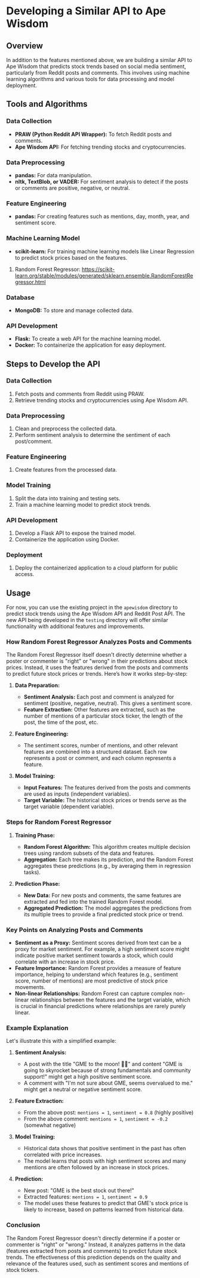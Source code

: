 # Developing a Similar API to Ape Wisdom

## Overview
In addition to the features mentioned above, we are building a similar API to Ape Wisdom that predicts stock trends based on social media sentiment, particularly from Reddit posts and comments. This involves using machine learning algorithms and various tools for data processing and model deployment.

## Tools and Algorithms

### Data Collection
- **PRAW (Python Reddit API Wrapper):** To fetch Reddit posts and comments.
- **Ape Wisdom API:** For fetching trending stocks and cryptocurrencies.

### Data Preprocessing
- **pandas:** For data manipulation.
- **nltk, TextBlob, or VADER:** For sentiment analysis to detect if the posts or comments are positive, negative, or neutral.

### Feature Engineering
- **pandas:** For creating features such as mentions, day, month, year, and sentiment score.

### Machine Learning Model
- **scikit-learn:** For training machine learning models like Linear Regression to predict stock prices based on the features.
1. Random Forest Regressor: https://scikit-learn.org/stable/modules/generated/sklearn.ensemble.RandomForestRegressor.html

### Database
- **MongoDB:** To store and manage collected data.

### API Development
- **Flask:** To create a web API for the machine learning model.
- **Docker:** To containerize the application for easy deployment.

## Steps to Develop the API

### Data Collection
1. Fetch posts and comments from Reddit using PRAW.
2. Retrieve trending stocks and cryptocurrencies using Ape Wisdom API.

### Data Preprocessing
1. Clean and preprocess the collected data.
2. Perform sentiment analysis to determine the sentiment of each post/comment.

### Feature Engineering
1. Create features from the processed data.

### Model Training
1. Split the data into training and testing sets.
2. Train a machine learning model to predict stock trends.

### API Development
1. Develop a Flask API to expose the trained model.
2. Containerize the application using Docker.

### Deployment
1. Deploy the containerized application to a cloud platform for public access.

## Usage
For now, you can use the existing project in the `apewisdom` directory to predict stock trends using the Ape Wisdom API and Reddit Post API. The new API being developed in the `testing` directory will offer similar functionality with additional features and improvements.

### How Random Forest Regressor Analyzes Posts and Comments

The Random Forest Regressor itself doesn't directly determine whether a poster or commenter is "right" or "wrong" in their predictions about stock prices. Instead, it uses the features derived from the posts and comments to predict future stock prices or trends. Here’s how it works step-by-step:

1. **Data Preparation:**
   - **Sentiment Analysis:** Each post and comment is analyzed for sentiment (positive, negative, neutral). This gives a sentiment score.
   - **Feature Extraction:** Other features are extracted, such as the number of mentions of a particular stock ticker, the length of the post, the time of the post, etc.

2. **Feature Engineering:**
   - The sentiment scores, number of mentions, and other relevant features are combined into a structured dataset. Each row represents a post or comment, and each column represents a feature.

3. **Model Training:**
   - **Input Features:** The features derived from the posts and comments are used as inputs (independent variables).
   - **Target Variable:** The historical stock prices or trends serve as the target variable (dependent variable).

### Steps for Random Forest Regressor

1. **Training Phase:**
   - **Random Forest Algorithm:** This algorithm creates multiple decision trees using random subsets of the data and features.
   - **Aggregation:** Each tree makes its prediction, and the Random Forest aggregates these predictions (e.g., by averaging them in regression tasks).

2. **Prediction Phase:**
   - **New Data:** For new posts and comments, the same features are extracted and fed into the trained Random Forest model.
   - **Aggregated Prediction:** The model aggregates the predictions from its multiple trees to provide a final predicted stock price or trend.

### Key Points on Analyzing Posts and Comments

- **Sentiment as a Proxy:** Sentiment scores derived from text can be a proxy for market sentiment. For example, a high sentiment score might indicate positive market sentiment towards a stock, which could correlate with an increase in stock price.
- **Feature Importance:** Random Forest provides a measure of feature importance, helping to understand which features (e.g., sentiment score, number of mentions) are most predictive of stock price movements.
- **Non-linear Relationships:** Random Forest can capture complex non-linear relationships between the features and the target variable, which is crucial in financial predictions where relationships are rarely purely linear.

### Example Explanation

Let's illustrate this with a simplified example:

1. **Sentiment Analysis:**
   - A post with the title "GME to the moon! 🚀🚀" and content "GME is going to skyrocket because of strong fundamentals and community support!" might get a high positive sentiment score.
   - A comment with "I'm not sure about GME, seems overvalued to me." might get a neutral or negative sentiment score.

2. **Feature Extraction:**
   - From the above post: `mentions = 1`, `sentiment = 0.8` (highly positive)
   - From the above comment: `mentions = 1`, `sentiment = -0.2` (somewhat negative)

3. **Model Training:**
   - Historical data shows that positive sentiment in the past has often correlated with price increases.
   - The model learns that posts with high sentiment scores and many mentions are often followed by an increase in stock prices.

4. **Prediction:**
   - New post: "GME is the best stock out there!"
   - Extracted features: `mentions = 1`, `sentiment = 0.9`
   - The model uses these features to predict that GME's stock price is likely to increase, based on patterns learned from historical data.

### Conclusion

The Random Forest Regressor doesn't directly determine if a poster or commenter is "right" or "wrong." Instead, it analyzes patterns in the data (features extracted from posts and comments) to predict future stock trends. The effectiveness of this prediction depends on the quality and relevance of the features used, such as sentiment scores and mentions of stock tickers.